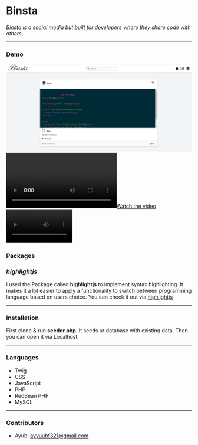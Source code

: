 # Binsta

 _Binsta is a social media but built for developers where they share  code with others_.


* * *
### Demo
![Home](images/photos/binsta.png)
[![Watch the video](/binsta.webm)](/binsta.webm)
<video src='/binsta.webm' width=180/>
### Packages
### *highlightjs*
 I used the Package called **highlightjs** to implement syntax highlighting. It makes it a lot easier to apply a functionality to switch between programming language based on users choice. You can check it out via [highlightjs](https://highlightjs.net "highlightjs")
* * * 

### Installation

 First clone & run **seeder.php**. It seeds ur database with existing data. Then you can open it via Localhost.

* * *
### Languages
 *  Twig
 *  CSS
 *  JavaScript
 *  PHP
 *  RedBean PHP
 *  MySQL

 * * *
 ### Contributors
 * Ayub: [ayyuubf321@gmail.com](https://gmail.google.com "gmail")
